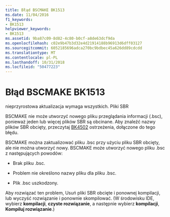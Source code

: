 ```yaml
---
title: Błąd BSCMAKE BK1513
ms.date: 11/04/2016
f1_keywords:
- BK1513
helpviewer_keywords:
- BK1513
ms.assetid: 9ba87c09-8d82-4c80-b0cf-a8de63dcf9da
ms.openlocfilehash: c02e9b47b3d32e4d21914188b96913d6dff03127
ms.sourcegitcommit: 6052185696adca270bc9bdbec45a626dd89cdcdd
ms.translationtype: MT
ms.contentlocale: pl-PL
ms.lasthandoff: 10/31/2018
ms.locfileid: "50477223"
---
```

# <a name="bscmake-error-bk1513"></a>Błąd BSCMAKE BK1513

nieprzyrostowa aktualizacja wymaga wszystkich. Pliki SBR

BSCMAKE nie może utworzyć nowego pliku przeglądania informacji (.bsc), ponieważ jeden lub więcej plików SBR są obcinane. Aby znaleźć nazwy plików SBR obcięty, przeczytaj [BK4502](../../error-messages/tool-errors/bscmake-warning-bk4502.md) ostrzeżenia, dołączone do tego błędu.

BSCMAKE można zaktualizować pliku .bsc przy użyciu pliku SBR obcięty, ale nie można utworzyć nowy. BSCMAKE może utworzyć nowego pliku .bsc z następujących powodów:

- Brak pliku .bsc.

- Problem nie określono nazwy pliku dla pliku .bsc.

- Plik .bsc uszkodzony.

Aby rozwiązać ten problem, Usuń pliki SBR obcięte i ponownej kompilacji, lub wyczyść rozwiązanie i ponownie skompilować. (W środowisku IDE, wybierz **kompilacji**, **czyste rozwiązanie**, a następnie wybierz **kompilacji**, **Kompiluj rozwiązanie**.)